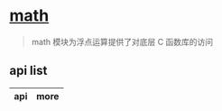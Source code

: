 # [math](https://docs.python.org/zh-cn/3/library/math.html)

> math 模块为浮点运算提供了对底层 C 函数库的访问

## api list

| api | more |
| --- | ---- |
